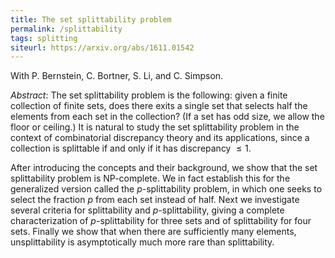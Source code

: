 ```yaml
---
title: The set splittability problem
permalink: /splittability
tags: splitting
siteurl: https://arxiv.org/abs/1611.01542
---
```


With P. Bernstein, C. Bortner, S. Li, and C. Simpson.<!--more-->

*Abstract*: The set splittability problem is the following: given a finite collection of finite sets, does there exits a single set that selects half the elements from each set in the collection? (If a set has odd size, we allow the floor or ceiling.) It is natural to study the set splittability problem in the context of combinatorial discrepancy theory and its applications, since a collection is splittable if and only if it has discrepancy $\leq1$.

  After introducing the concepts and their background, we show that the set splittability problem is NP-complete. We in fact establish this for the generalized version called the $p$-splittability problem, in which one seeks to select the fraction $p$ from each set instead of half. Next we investigate several criteria for splittability and $p$-splittability, giving a complete characterization of $p$-splittability for three sets and of splittability for four sets. Finally we show that when there are sufficiently many elements, unsplittability is asymptotically much more rare than splittability.
